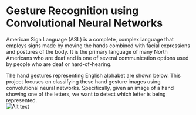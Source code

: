 # Gesture Recognition using Convolutional Neural Networks

American Sign Language (ASL) is a complete, complex language that employs signs made by moving the hands combined with facial expressions and postures of the body. It is the primary language of many North Americans who are deaf and is one of several communication options used by people who are deaf or hard-of-hearing.  

The hand gestures representing English alphabet are shown below. This project focuses on classifying these hand gesture images using convolutional neural networks. Specifically, given an image of a hand showing one of the letters, we want to detect which letter is being represented.  
![Alt text](/../main/symbols.png?raw=true)
